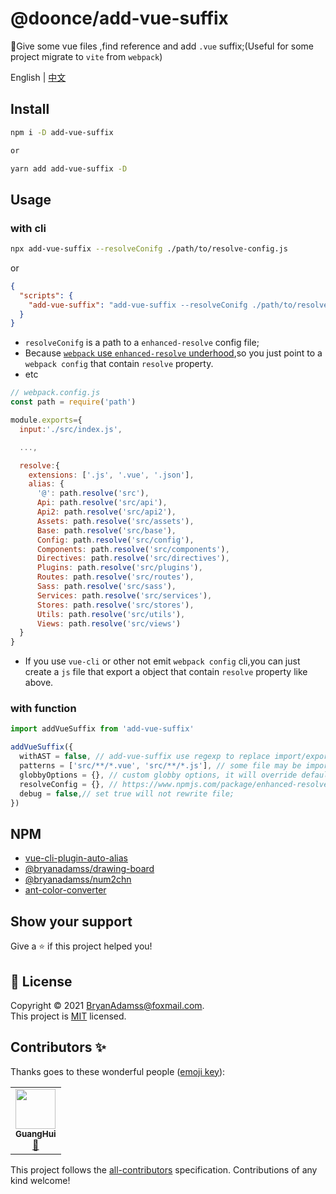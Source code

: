 # @doonce/add-vue-suffix

🔨Give some vue files ,find reference and add `.vue` suffix;(Useful for some project migrate to `vite` from `webpack`)

English | [中文](https://github.com/BryanAdamss/add-vue-suffix/blob/master/README.zh-CN.md)

## Install

```sh
npm i -D add-vue-suffix

or

yarn add add-vue-suffix -D
```

## Usage

### with cli

```bash
npx add-vue-suffix --resolveConifg ./path/to/resolve-config.js
```

or

```json
{
  "scripts": {
    "add-vue-suffix": "add-vue-suffix --resolveConifg ./path/to/resolve-config.js"
  }
}
```

- `resolveConifg` is a path to a `enhanced-resolve` config file;
- Because [`webpack` use `enhanced-resolve` underhood](https://webpack.js.org/concepts/module-resolution/),so you just point to a `webpack config` that contain `resolve` property.
- etc

```js
// webpack.config.js
const path = require('path')

module.exports={
  input:'./src/index.js',

  ...,

  resolve:{
    extensions: ['.js', '.vue', '.json'],
    alias: {
      '@': path.resolve('src'),
      Api: path.resolve('src/api'),
      Api2: path.resolve('src/api2'),
      Assets: path.resolve('src/assets'),
      Base: path.resolve('src/base'),
      Config: path.resolve('src/config'),
      Components: path.resolve('src/components'),
      Directives: path.resolve('src/directives'),
      Plugins: path.resolve('src/plugins'),
      Routes: path.resolve('src/routes'),
      Sass: path.resolve('src/sass'),
      Services: path.resolve('src/services'),
      Stores: path.resolve('src/stores'),
      Utils: path.resolve('src/utils'),
      Views: path.resolve('src/views')
  }
}
```

- If you use `vue-cli` or other not emit `webpack config` cli,you can just create a `js` file that export a object that contain `resolve` property like above.

### with function

```js
import addVueSuffix from 'add-vue-suffix'

addVueSuffix({
  withAST = false, // add-vue-suffix use regexp to replace import/export/import() by default;If you got some error,set this to true,it will use babel to replace import/export/import();
  patterns = ['src/**/*.vue', 'src/**/*.js'], // some file may be import vue file;search `vue` and `js` under `src` by default;
  globbyOptions = {}, // custom globby options, it will override default globby options;
  resolveConfig = {}, // https://www.npmjs.com/package/enhanced-resolve；https://webpack.js.org/configuration/resolve/#resolve
  debug = false,// set true will not rewrite file;
})
```

## NPM

- [vue-cli-plugin-auto-alias](https://www.npmjs.com/package/vue-cli-plugin-auto-alias)
- [@bryanadamss/drawing-board](https://www.npmjs.com/package/@bryanadamss/drawing-board)
- [@bryanadamss/num2chn](https://www.npmjs.com/package/@bryanadamss/num2chn)
- [ant-color-converter](https://www.npmjs.com/package/ant-color-converter)

## Show your support

Give a ⭐️ if this project helped you!

## 📝 License

Copyright © 2021 [BryanAdamss@foxmail.com](https://github.com/BryanAdamss).<br />
This project is [MIT](https://github.com/kefranabg/readme-md-generator/blob/master/LICENSE) licensed.

## Contributors ✨

Thanks goes to these wonderful people ([emoji key](https://allcontributors.org/docs/en/emoji-key)):

<!-- ALL-CONTRIBUTORS-LIST:START - Do not remove or modify this section -->
<!-- prettier-ignore-start -->
<!-- markdownlint-disable -->
<table>
  <tr>
    <td align="center"><a href="https://bryanadamss.github.io/"><img src="https://avatars3.githubusercontent.com/u/7441504?v=4" width="64px;" alt=""/><br /><sub><b>GuangHui</b></sub></a><br /><a href="#projectManagement-BryanAdamss" title="Project Management">📆</a></td>
  </tr>
</table>

<!-- markdownlint-enable -->
<!-- prettier-ignore-end -->

<!-- ALL-CONTRIBUTORS-LIST:END -->

This project follows the [all-contributors](https://github.com/all-contributors/all-contributors) specification. Contributions of any kind welcome!
